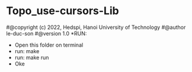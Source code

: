 # Topo_use-cursors-Lib
  #@copyright (c) 2022, Hedspi, Hanoi University of Technology
  #@author le-duc-son
  #@version 1.0
*RUN: 
  - Open this folder on terminal
  - run: make
  - run: make run
  - Oke
